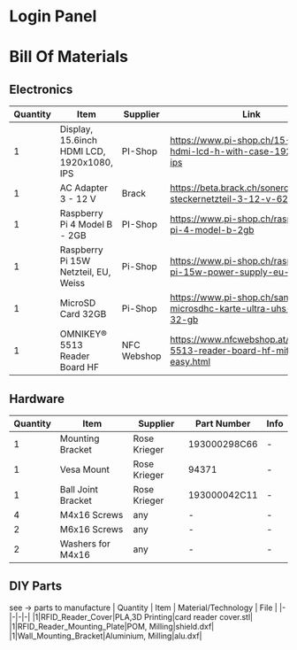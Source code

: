 # Login Panel

# Bill Of Materials

## Electronics
| Quantity | Item | Supplier | Link |
|-|-|-|-|
| 1 |Display, 15.6inch HDMI LCD, 1920x1080, IPS | PI-Shop | https://www.pi-shop.ch/15-6inch-hdmi-lcd-h-with-case-1920x1080-ips|
|1 |AC Adapter 3 - 12 V|Brack|https://beta.brack.ch/sonero-steckernetzteil-3-12-v-626419|
|1|Raspberry Pi 4 Model B - 2GB| PI-Shop|https://www.pi-shop.ch/raspberry-pi-4-model-b-2gb|
|1|Raspberry Pi 15W Netzteil, EU, Weiss|Pi-Shop|https://www.pi-shop.ch/raspberry-pi-15w-power-supply-eu-weiss|
|1|MicroSD Card 32GB|Pi-Shop|https://www.pi-shop.ch/sandisk-microsdhc-karte-ultra-uhs-i-a1-32-gb|
|1|OMNIKEY® 5513 Reader Board HF|NFC Webshop|https://www.nfcwebshop.at/omnikeyr-5513-reader-board-hf-mifare-easy.html|

## Hardware
| Quantity | Item | Supplier | Part Number | Info|
|-|-|-|-|-|
|1|Mounting Bracket|Rose Krieger|193000298C66|-|
|1|Vesa Mount|Rose Krieger|94371|-|
|1|Ball Joint Bracket|Rose Krieger|193000042C11|-|
|4|M4x16 Screws|any|-|-|
|2|M6x16 Screws|any|-|-|
|2|Washers for M4x16 |any|-|-|

## DIY Parts
see -> parts to manufacture
| Quantity | Item | Material/Technology | File |
|-|-|-|-|
|1|RFID_Reader_Cover|PLA,3D Printing|card reader cover.stl|
|1|RFID_Reader_Mounting_Plate|POM, Milling|shield.dxf|
|1|Wall_Mounting_Bracket|Aluminium, Milling|alu.dxf|
